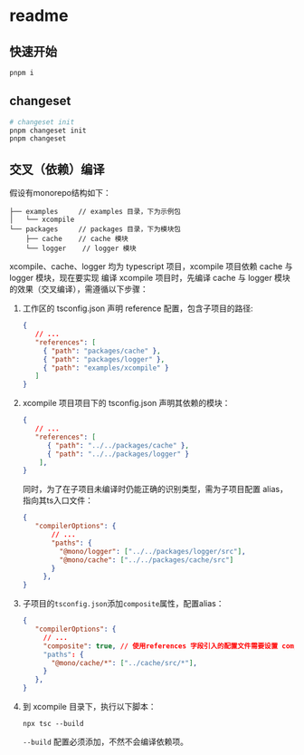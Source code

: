# readme

## 快速开始

```bash
pnpm i
```

## changeset

```bash
# changeset init
pnpm changeset init
pnpm changeset
```

## 交叉（依赖）编译

假设有monorepo结构如下：

```shell
├── examples     // examples 目录，下为示例包
│   └── xcompile 
└── packages     // packages 目录，下为模块包
    ├── cache    // cache 模块
    └── logger    // logger 模块

```
xcompile、cache、logger 均为 typescript 项目，xcompile 项目依赖 cache 与 logger 模块，现在要实现 编译 xcompile 项目时，先编译 cache 与 logger 模块的效果（交叉编译），需遵循以下步骤：
1. 工作区的 tsconfig.json 声明 reference 配置，包含子项目的路径:
   ```json
   {
      // ...
      "references": [
        { "path": "packages/cache" },
        { "path": "packages/logger" },
        { "path": "examples/xcompile" }
      ]
   }
   ```
2. xcompile 项目项目下的 tsconfig.json 声明其依赖的模块：
   ```json
   {
      // ...
      "references": [
         { "path": "../../packages/cache" },
         { "path": "../../packages/logger" }
       ],
   }
   ```
   同时，为了在子项目未编译时仍能正确的识别类型，需为子项目配置 alias，指向其ts入口文件：
   ```json
   {
      "compilerOptions": {
          // ... 
          "paths": {
            "@mono/logger": ["../../packages/logger/src"],
            "@mono/cache": ["../../packages/cache/src"]
          }
        },
   }
   ```
3. 子项目的`tsconfig.json`添加`composite`属性，配置alias：
   ```json
   {
      "compilerOptions": {
        // ...
        "composite": true, // 使用references 字段引入的配置文件需要设置 composite: true
        "paths": {
          "@mono/cache/*": ["../cache/src/*"],
        }
      },
   }
   ```

4. 到 xcompile 目录下，执行以下脚本：
   ```shell
   npx tsc --build
   ```
   `--build` 配置必须添加，不然不会编译依赖项。
